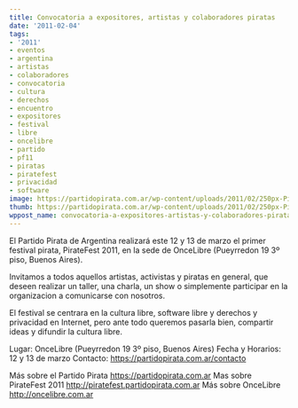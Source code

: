 ```yaml
---
title: Convocatoria a expositores, artistas y colaboradores piratas
date: '2011-02-04'
tags:
- '2011'
- eventos
- argentina
- artistas
- colaboradores
- convocatoria
- cultura
- derechos
- encuentro
- expositores
- festival
- libre
- oncelibre
- partido
- pf11
- piratas
- piratefest
- privacidad
- software
image: https://partidopirata.com.ar/wp-content/uploads/2011/02/250px-Pirate_Flag_of_Rack_Rackham.svg_.png
thumb: https://partidopirata.com.ar/wp-content/uploads/2011/02/250px-Pirate_Flag_of_Rack_Rackham.svg_.png
wppost_name: convocatoria-a-expositores-artistas-y-colaboradores-piratas-pf11
---
```


El Partido Pirata de Argentina realizará este 12 y 13 de marzo el primer festival pirata, 
PirateFest 2011, en la sede de OnceLibre (Pueyrredon 19 3º piso, Buenos Aires). 

Invitamos a todos aquellos artistas, activistas y piratas en general, que deseen realizar un 
taller, una charla, un show o simplemente participar en la organizacion a comunicarse con 
nosotros.

El festival se centrara en la cultura libre, software libre y derechos y privacidad en
Internet, pero ante todo queremos pasarla bien, compartir ideas y difundir la cultura libre.

Lugar:  OnceLibre (Pueyrredon 19 3º piso, Buenos Aires)
Fecha y Horarios: 12 y 13 de marzo
Contacto: <a href="https://partidopirata.com.ar/contacto">https://partidopirata.com.ar/contacto</a>

Más sobre el Partido Pirata <a href="https://partidopirata.com.ar">https://partidopirata.com.ar</a>
Mas sobre PirateFest 2011 <a href="http://piratefest.partidopirata.com.ar">http://piratefest.partidopirata.com.ar</a>
Más sobre OnceLibre <a href="http://oncelibre.com.ar">http://oncelibre.com.ar</a>
